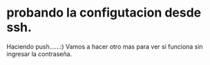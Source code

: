 # probando la configutacion desde ssh.

Haciendo push......:)
Vamos a hacer otro mas para ver si funciona sin ingresar la contraseña.
